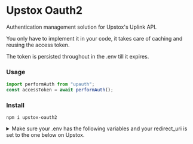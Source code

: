 # Upstox Oauth2

Authentication management solution for Upstox's Uplink API.

You only have to implement it in your code, it takes care of caching and reusing the access token.

The token is persisted throughout in the .env till it expires.

### Usage

```js
import performAuth from "upauth";
const accessToken = await performAuth();
```

### Install

```
npm i upstox-oauth2
```

<details>
<summary>
Make sure your .env has the following variables and your redirect_uri is set to the one below on Upstox.
</summary>
<br>

CLIENT_ID = "your client_id"

CLIENT_SECRET = "your client_secret"

REDIRECT_URI = http://localhost:3000/redirect

Refer to Upstox documentation for the same.

</details>


